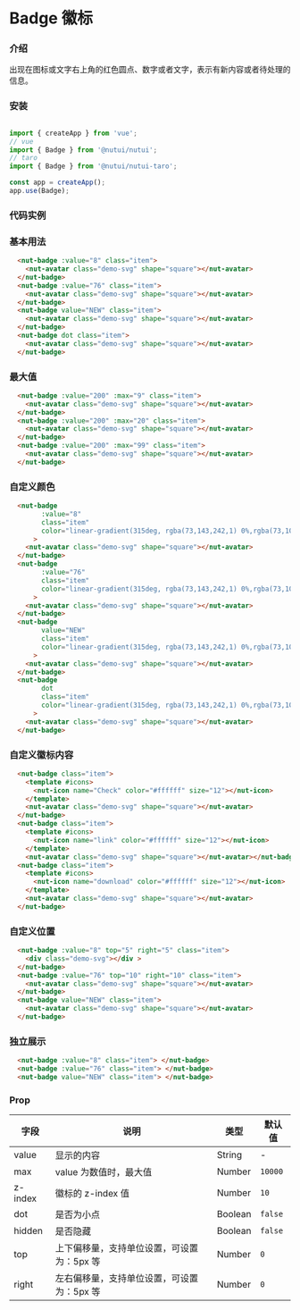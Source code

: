 # Badge 徽标

### 介绍

出现在图标或文字右上角的红色圆点、数字或者文字，表示有新内容或者待处理的信息。

### 安装

```javascript

import { createApp } from 'vue';
// vue
import { Badge } from '@nutui/nutui';
// taro
import { Badge } from '@nutui/nutui-taro';

const app = createApp();
app.use(Badge);

```

### 代码实例

### 基本用法

```html
  <nut-badge :value="8" class="item">
    <nut-avatar class="demo-svg" shape="square"></nut-avatar>
  </nut-badge>
  <nut-badge :value="76" class="item">
    <nut-avatar class="demo-svg" shape="square"></nut-avatar>
  </nut-badge>
  <nut-badge value="NEW" class="item">
    <nut-avatar class="demo-svg" shape="square"></nut-avatar>
  </nut-badge>
  <nut-badge dot class="item">
    <nut-avatar class="demo-svg" shape="square"></nut-avatar>
  </nut-badge>
```

### 最大值

```html
  <nut-badge :value="200" :max="9" class="item">
    <nut-avatar class="demo-svg" shape="square"></nut-avatar>
  </nut-badge>
  <nut-badge :value="200" :max="20" class="item">
    <nut-avatar class="demo-svg" shape="square"></nut-avatar>
  </nut-badge>
  <nut-badge :value="200" :max="99" class="item">
    <nut-avatar class="demo-svg" shape="square"></nut-avatar>
  </nut-badge>
```

### 自定义颜色

```html
  <nut-badge
        :value="8"
        class="item"
        color="linear-gradient(315deg, rgba(73,143,242,1) 0%,rgba(73,101,242,1) 100%)"
      >
    <nut-avatar class="demo-svg" shape="square"></nut-avatar>
  </nut-badge>
  <nut-badge
        :value="76"
        class="item"
        color="linear-gradient(315deg, rgba(73,143,242,1) 0%,rgba(73,101,242,1) 100%)"
      >
    <nut-avatar class="demo-svg" shape="square"></nut-avatar>
  </nut-badge>
  <nut-badge
        value="NEW"
        class="item"
        color="linear-gradient(315deg, rgba(73,143,242,1) 0%,rgba(73,101,242,1) 100%)"
      >
    <nut-avatar class="demo-svg" shape="square"></nut-avatar>
  </nut-badge>
  <nut-badge
        dot
        class="item"
        color="linear-gradient(315deg, rgba(73,143,242,1) 0%,rgba(73,101,242,1) 100%)"
      >
    <nut-avatar class="demo-svg" shape="square"></nut-avatar>
  </nut-badge>
```

### 自定义徽标内容

```html
  <nut-badge class="item">
    <template #icons>
      <nut-icon name="Check" color="#ffffff" size="12"></nut-icon>
    </template>
    <nut-avatar class="demo-svg" shape="square"></nut-avatar>
  </nut-badge>
  <nut-badge class="item">
    <template #icons>
      <nut-icon name="link" color="#ffffff" size="12"></nut-icon>
    </template>
    <nut-avatar class="demo-svg" shape="square"></nut-avatar></nut-badge>
  <nut-badge class="item">
    <template #icons>
      <nut-icon name="download" color="#ffffff" size="12"></nut-icon>
    </template>
    <nut-avatar class="demo-svg" shape="square"></nut-avatar>
  </nut-badge>
```

### 自定义位置

```html
  <nut-badge :value="8" top="5" right="5" class="item">
    <div class="demo-svg"></div >
  </nut-badge>
  <nut-badge :value="76" top="10" right="10" class="item">
    <nut-avatar class="demo-svg" shape="square"></nut-avatar>
  </nut-badge>
  <nut-badge value="NEW" class="item">
    <nut-avatar class="demo-svg" shape="square"></nut-avatar>
  </nut-badge>
```

### 独立展示

```html
  <nut-badge :value="8" class="item"> </nut-badge>
  <nut-badge :value="76" class="item"> </nut-badge>
  <nut-badge value="NEW" class="item"> </nut-badge>
```


### Prop  

| 字段             | 说明                                 | 类型      | 默认值   |
|-----------------|--------------------------------------|----------|---------|
| value           | 显示的内容                             | String   | -       |
| max             | value 为数值时，最大值                  | Number   | `10000` |
| z-index         | 徽标的 z-index 值                      | Number   |  `10`   |
| dot             | 是否为小点                             | Boolean  | `false` |
| hidden          | 是否隐藏                               | Boolean  | `false` |  
| top             | 上下偏移量，支持单位设置，可设置为：5px 等  | Number   | `0`     |  
| right           | 左右偏移量，支持单位设置，可设置为：5px 等  | Number   | `0`     |                                          

